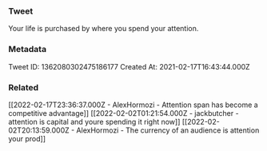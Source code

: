 ### Tweet
Your life is purchased by where you spend your attention.

### Metadata
Tweet ID: 1362080302475186177
Created At: 2021-02-17T16:43:44.000Z

### Related
[[2022-02-17T23:36:37.000Z - AlexHormozi - Attention span has become a competitive advantage]]
[[2022-02-02T01:21:54.000Z - jackbutcher - attention is capital and youre spending it right now]]
[[2022-02-02T20:13:59.000Z - AlexHormozi - The currency of an audience is attention your prod]]

